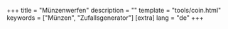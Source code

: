 +++
title = "Münzenwerfen"
description = ""
template = "tools/coin.html"
keywords = ["Münzen", "Zufallsgenerator"]
[extra]
lang = "de"
+++
